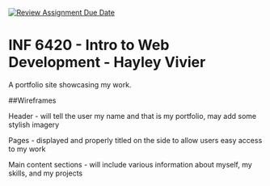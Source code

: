 [![Review Assignment Due Date](https://classroom.github.com/assets/deadline-readme-button-24ddc0f5d75046c5622901739e7c5dd533143b0c8e959d652212380cedb1ea36.svg)](https://classroom.github.com/a/eGCX6fLD)
# INF 6420 - Intro to Web Development - Hayley Vivier

A portfolio site showcasing my work.

##Wireframes

Header - will tell the user my name and that is my portfolio, may add some stylish imagery

Pages - displayed and properly titled on the side to allow users easy access to my work

Main content sections - will include various information about myself, my skills, and my projects
